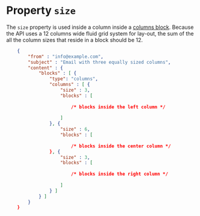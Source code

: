 # Property `size`

The `size` property is used inside a column inside a
[columns block](/support/json/block-columns). Because 
the API uses a 12 columns wide fluid grid system for lay-out, the sum of the all 
the column sizes that reside in a block should be 12.


````json
    {
        "from" : "info@example.com",
        "subject" : "Email with three equally sized columns",
        "content" : {
            "blocks" : [ {
                "type": "columns",
                "columns" : [ {
                    "size" : 3,
                    "blocks" : [
                        
                        /* blocks inside the left column */
                    
                    ]
                }, {
                    "size" : 6,
                    "blocks" : [
                    
                        /* blocks inside the center column */
                }, {
                    "size" : 3,
                    "blocks" : [
                    
                        /* blocks inside the right column */
                        
                    ]
                } ]
            } ]
        }
    }
````

